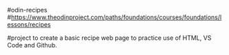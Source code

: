 #odin-recipes
#https://www.theodinproject.com/paths/foundations/courses/foundations/lessons/recipes


#project to create a basic recipe web page to practice use of HTML, VS Code and Github.
